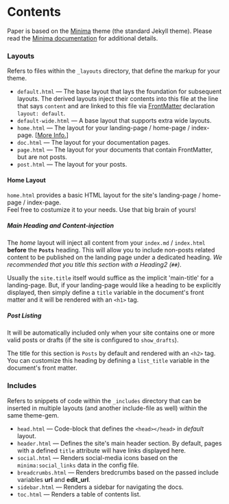 # Contents
Paper is based on the [Minima](https://github.com/jekyll/minima) theme (the standard Jekyll theme).
Please read the [Minima documentation](https://github.com/jekyll/minima/blob/master/README.md) for additional details.

### Layouts

Refers to files within the `_layouts` directory, that define the markup for your theme.

  - `default.html` &mdash; The base layout that lays the foundation for subsequent layouts. The derived layouts inject their contents into this file at the line that says `content` and are linked to this file via [FrontMatter](https://jekyllrb.com/docs/frontmatter/) declaration `layout: default`.
  - `default-wide.html` &mdash; A base layout that supports extra wide layouts.
  - `home.html` &mdash; The layout for your landing-page / home-page / index-page. [[More Info.](#home-layout)]
  - `doc.html` &mdash; The layout for your documentation pages.
  - `page.html` &mdash; The layout for your documents that contain FrontMatter, but are not posts.
  - `post.html` &mdash; The layout for your posts.

#### Home Layout

`home.html` provides a basic HTML layout for the site's landing-page / home-page / index-page. <br/>
Feel free to costumize it to your needs. Use that big brain of yours!

##### *Main Heading and Content-injection*

The *home* layout will inject all content from your `index.md` / `index.html` **before** the **`Posts`** heading. This will allow you to include non-posts related content to be published on the landing page under a dedicated heading. *We recommended that you title this section with a Heading2 (`##`)*.

Usually the `site.title` itself would suffice as the implicit 'main-title' for a landing-page. But, if your landing-page would like a heading to be explicitly displayed, then simply define a `title` variable in the document's front matter and it will be rendered with an `<h1>` tag.

##### *Post Listing*

It will be automatically included only when your site contains one or more valid posts or drafts (if the site is configured to `show_drafts`).

The title for this section is `Posts` by default and rendered with an `<h2>` tag. You can customize this heading by defining a `list_title` variable in the document's front matter.

### Includes

Refers to snippets of code within the `_includes` directory that can be inserted in multiple layouts (and another include-file as well) within the same theme-gem.

  - `head.html` &mdash; Code-block that defines the `<head></head>` in *default* layout.
  - `header.html` &mdash; Defines the site's main header section. By default, pages with a defined `title` attribute will have links displayed here.
  - `social.html` &mdash; Renders social-media icons based on the `minima:social_links` data in the config file.
  - `breadcrumbs.html` &mdash; Renders bredcrumbs based on the passed include variables **url** and **edit_url**.
  - `sidebar.html` &mdash; Renders a sidebar for navigating the docs.
  - `toc.html` &mdash; Renders a table of contents list.
